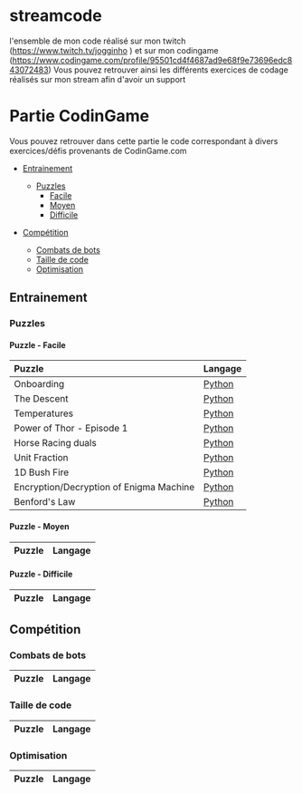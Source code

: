 # streamcode
l'ensemble de mon code réalisé sur mon twitch (https://www.twitch.tv/jogginho )
et sur mon codingame (https://www.codingame.com/profile/95501cd4f4687ad9e68f9e73696edc843072483)
Vous pouvez retrouver ainsi les différents exercices de codage réalisés sur mon stream afin d'avoir un support

# Partie CodinGame
Vous pouvez retrouver dans cette partie le code correspondant à divers exercices/défis provenants de CodinGame.com

- [Entrainement](#entrainement)
  - [Puzzles](#puzzles)
    - [Facile](#puzzle---facile)
    - [Moyen](#puzzle---moyen)
    - [Difficile](#puzzle---difficile)

- [Compétition](#compétition)
  - [Combats de bots](#combats-de-bots)
  - [Taille de code](#taille-de-code)
  - [Optimisation](#optimisation)

## Entrainement

### Puzzles

#### Puzzle - Facile

| Puzzle | Langage |
|:-|:-|
| Onboarding | [Python](https://github.com/Nettoyjogg/streamcode/blob/dev/Codingame/Entrainements/Python/Facile/Onboarding.py) |
| The Descent | [Python](https://github.com/Nettoyjogg/streamcode/blob/main/Codingame/Entrainements/Python/Facile/the%20descent.py) |
| Temperatures | [Python](https://github.com/Nettoyjogg/streamcode/blob/main/Codingame/Entrainements/Python/Facile/temperatures.py) |
| Power of Thor - Episode 1 | [Python](https://github.com/Nettoyjogg/streamcode/blob/main/Codingame/Entrainements/Python/Facile/Power%20of%20Thor%20-%20Episode%201.py) |
| Horse Racing duals | [Python](https://github.com/Nettoyjogg/streamcode/blob/main/Codingame/Entrainements/Python/Facile/horse%20racing%20duals.py) |
| Unit Fraction | [Python](https://github.com/Nettoyjogg/streamcode/blob/main/Codingame/Entrainements/Python/Facile/Unit%20Fractions.py) |
| 1D Bush Fire | [Python](https://github.com/Nettoyjogg/streamcode/blob/dev/Codingame/Entrainements/Python/Facile/1D%20Bush%20Fire.py) |
| Encryption/Decryption of Enigma Machine | [Python](https://github.com/Nettoyjogg/streamcode/blob/dev/Codingame/Entrainements/Python/Facile/Encryption%20and%20Decryption%20of%20Enigma%20Machine.py) |
| Benford's Law | [Python](https://github.com/Nettoyjogg/streamcode/blob/dev/Codingame/Entrainements/Python/Facile/Benford's%20Law.py) |


#### Puzzle - Moyen

| Puzzle | Langage |
|:-|:-|

#### Puzzle - Difficile

| Puzzle | Langage |
|:-|:-|


## Compétition

### Combats de bots

| Puzzle | Langage |
|:-|:-|


### Taille de code

| Puzzle | Langage |
|:-|:-|


### Optimisation

| Puzzle | Langage |
|:-|:-|


